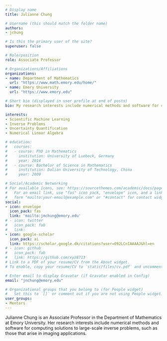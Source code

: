```yaml
---
# Display name
title: Julianne Chung

# Username (this should match the folder name)
authors:
- jchung

# Is this the primary user of the site?
superuser: false

# Role/position
role: Associate Professor 

# Organizations/Affiliations
organizations:
- name: Department of Mathematics
  url: "https://www.math.emory.edu/home/"
- name: Emory University
  url: "https://www.emory.edu"

# Short bio (displayed in user profile at end of posts)
bio: My research interests include numerical methods and software for computing solutions to large-scale inverse problems, such as those that arise in imaging applications

interests:
- Scientific Machine Learning
- Inverse Problems
- Uncertainty Quantification
- Numerical Linear Algebra

# education:
#   courses:
#   - course: PhD in Mathematics
#     institution: University of Luebeck, Germany
#     year: 2014
#   - course: Bachelor of Science in Mathematics
#     institution: Dalian University of Technology, China
#     year: 2009

# Social/Academic Networking
# For available icons, see: https://sourcethemes.com/academic/docs/page-builder/#icons
#   For an email link, use "fas" icon pack, "envelope" icon, and a link in the
#   form "mailto:your-email@example.com" or "#contact" for contact widget.
social:
- icon: envelope
  icon_pack: fas
  link: 'mailto:jmchung@emory.edu'
# - icon: twitter
#   icon_pack: fab
#   link: 
- icon: google-scholar
  icon_pack: ai
  link: https://scholar.google.dk/citations?user=092LCnIAAAAJ&hl=en
# - icon: github
#   icon_pack: fab
#   link: https://github.com/xyz8713
# Link to a PDF of your resume/CV from the About widget.
# To enable, copy your resume/CV to `static/files/cv.pdf` and uncomment the lines below.

# Enter email to display Gravatar (if Gravatar enabled in Config)
email: "jnchung@emory.edu"

# Organizational groups that you belong to (for People widget)
#   Set this to `[]` or comment out if you are not using People widget.
user_groups:
- Mentors
---
```

Julianne Chung is an Associate Professor in the Department of Mathematics at Emory University. Her research interests include numerical methods and software for computing solutions to large-scale inverse problems, such as those that arise in imaging applications.

